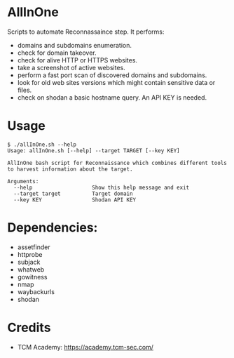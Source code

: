 # AllInOne
Scripts to automate Reconnassaince step.
It performs:
- domains and subdomains enumeration.
- check for domain takeover.
- check for alive HTTP or HTTPS websites.
- take a screenshot of active websites.
- perform a fast port scan of discovered domains and subdomains.
- look for old web sites versions which might contain sensitive data or files.
- check on shodan a basic hostname query. An API KEY is needed.

# Usage
```
$ ./allInOne.sh --help
Usage: allInOne.sh [--help] --target TARGET [--key KEY]

AllInOne bash script for Reconnaissance which combines different tools to harvest information about the target.

Arguments:
  --help                   Show this help message and exit
  --target target          Target domain
  --key KEY                Shodan API KEY
```
# Dependencies:
- assetfinder
- httprobe
- subjack
- whatweb
- gowitness 
- nmap
- waybackurls
- shodan

# Credits
- TCM Academy: https://academy.tcm-sec.com/
